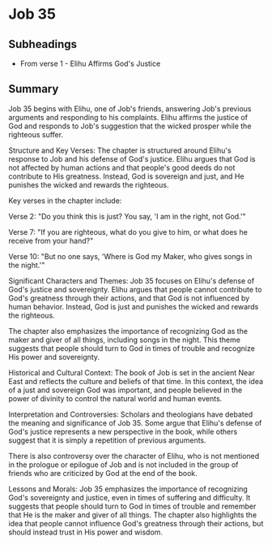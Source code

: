 # Job 35

## Subheadings

* From verse 1 - Elihu Affirms God's Justice

## Summary

Job 35 begins with Elihu, one of Job's friends, answering Job's previous arguments and responding to his complaints. Elihu affirms the justice of God and responds to Job's suggestion that the wicked prosper while the righteous suffer.

Structure and Key Verses:
The chapter is structured around Elihu's response to Job and his defense of God's justice. Elihu argues that God is not affected by human actions and that people's good deeds do not contribute to His greatness. Instead, God is sovereign and just, and He punishes the wicked and rewards the righteous.

Key verses in the chapter include:

Verse 2: "Do you think this is just? You say, 'I am in the right, not God.'"

Verse 7: "If you are righteous, what do you give to him, or what does he receive from your hand?"

Verse 10: "But no one says, 'Where is God my Maker, who gives songs in the night.'"

Significant Characters and Themes:
Job 35 focuses on Elihu's defense of God's justice and sovereignty. Elihu argues that people cannot contribute to God's greatness through their actions, and that God is not influenced by human behavior. Instead, God is just and punishes the wicked and rewards the righteous.

The chapter also emphasizes the importance of recognizing God as the maker and giver of all things, including songs in the night. This theme suggests that people should turn to God in times of trouble and recognize His power and sovereignty.

Historical and Cultural Context:
The book of Job is set in the ancient Near East and reflects the culture and beliefs of that time. In this context, the idea of a just and sovereign God was important, and people believed in the power of divinity to control the natural world and human events.

Interpretation and Controversies:
Scholars and theologians have debated the meaning and significance of Job 35. Some argue that Elihu's defense of God's justice represents a new perspective in the book, while others suggest that it is simply a repetition of previous arguments.

There is also controversy over the character of Elihu, who is not mentioned in the prologue or epilogue of Job and is not included in the group of friends who are criticized by God at the end of the book.

Lessons and Morals:
Job 35 emphasizes the importance of recognizing God's sovereignty and justice, even in times of suffering and difficulty. It suggests that people should turn to God in times of trouble and remember that He is the maker and giver of all things. The chapter also highlights the idea that people cannot influence God's greatness through their actions, but should instead trust in His power and wisdom.